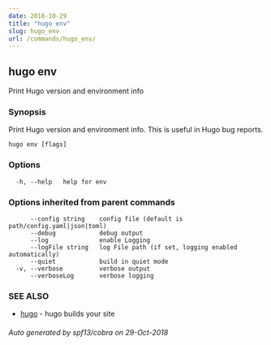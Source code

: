 ```yaml
---
date: 2018-10-29
title: "hugo env"
slug: hugo_env
url: /commands/hugo_env/
---
```

## hugo env

Print Hugo version and environment info

### Synopsis

Print Hugo version and environment info. This is useful in Hugo bug reports.

```
hugo env [flags]
```

### Options

```
  -h, --help   help for env
```

### Options inherited from parent commands

```
      --config string    config file (default is path/config.yaml|json|toml)
      --debug            debug output
      --log              enable Logging
      --logFile string   log File path (if set, logging enabled automatically)
      --quiet            build in quiet mode
  -v, --verbose          verbose output
      --verboseLog       verbose logging
```

### SEE ALSO

* [hugo](/commands/hugo/)	 - hugo builds your site

###### Auto generated by spf13/cobra on 29-Oct-2018
